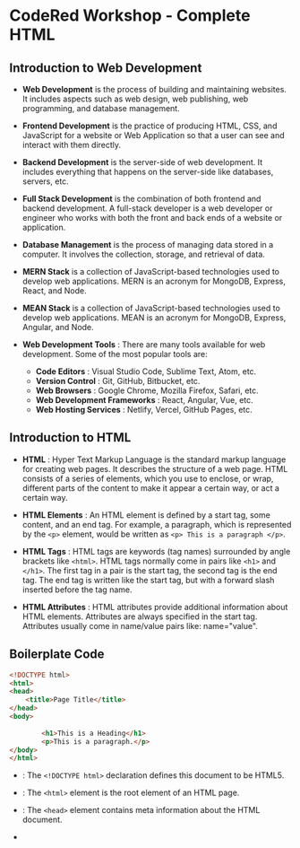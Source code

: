 # CodeRed Workshop - Complete HTML

## Introduction to Web Development
- **Web Development** is the process of building and maintaining websites. It includes aspects such as web design, web publishing, web programming, and database management.

- **Frontend Development** is the practice of producing HTML, CSS, and JavaScript for a website or Web Application so that a user can see and interact with them directly.

- **Backend Development** is the server-side of web development. It includes everything that happens on the server-side like databases, servers, etc.

- **Full Stack Development** is the combination of both frontend and backend development. A full-stack developer is a web developer or engineer who works with both the front and back ends of a website or application.

- **Database Management** is the process of managing data stored in a computer. It involves the collection, storage, and retrieval of data.

- **MERN Stack** is a collection of JavaScript-based technologies used to develop web applications. MERN is an acronym for MongoDB, Express, React, and Node.

- **MEAN Stack** is a collection of JavaScript-based technologies used to develop web applications. MEAN is an acronym for MongoDB, Express, Angular, and Node.

- **Web Development Tools** : There are many tools available for web development. Some of the most popular tools are:
  - **Code Editors** : Visual Studio Code, Sublime Text, Atom, etc.
  - **Version Control** : Git, GitHub, Bitbucket, etc.
  - **Web Browsers** : Google Chrome, Mozilla Firefox, Safari, etc.
  - **Web Development Frameworks** : React, Angular, Vue, etc.
  - **Web Hosting Services** : Netlify, Vercel, GitHub Pages, etc.


## Introduction to HTML

- **HTML** : Hyper Text Markup Language is the standard markup language for creating web pages. It describes the structure of a web page. HTML consists of a series of elements, which you use to enclose, or wrap, different parts of the content to make it appear a certain way, or act a certain way.

- **HTML Elements** : An HTML element is defined by a start tag, some content, and an end tag. For example, a paragraph, which is represented by the `<p>` element, would be written as `<p> This is a paragraph </p>`.

- **HTML Tags** : HTML tags are keywords (tag names) surrounded by angle brackets like `<html>`. HTML tags normally come in pairs like `<h1>` and `</h1>`. The first tag in a pair is the start tag, the second tag is the end tag. The end tag is written like the start tag, but with a forward slash inserted before the tag name.

- **HTML Attributes** : HTML attributes provide additional information about HTML elements. Attributes are always specified in the start tag. Attributes usually come in name/value pairs like: name="value".

## Boilerplate Code

```html
<!DOCTYPE html>
<html>
<head>
    <title>Page Title</title>
</head>
<body>
        
        <h1>This is a Heading</h1>
        <p>This is a paragraph.</p>
</body>
</html>
``` 

- **<!DOCTYPE html>** : The `<!DOCTYPE html>` declaration defines this document to be HTML5.

- **<html>** : The `<html>` element is the root element of an HTML page.

- **<head>** : The `<head>` element contains meta information about the HTML document.

- **<title>** : The `<title>` element specifies a title for the HTML document.

- **<body>** : The `<body>` element contains the visible page content.


- **HTML elements** are the building blocks of HTML pages. With HTML elements, you can define the structure of your content.

- **HTML Tags** : HTML tags are element names surrounded by angle brackets like `<html>`. HTML tags normally come in pairs like `<h1>` and `</h1>`. The first tag in a pair is the start tag, the second tag is the end tag. The end tag is written like the start tag, but with a forward slash inserted before the tag name.


## Basic HTML Tags

- **<h1> to <h6>** : The `<h1>` to `<h6>` elements define HTML headings.

- **<p>** : The `<p>` element defines a paragraph.

- **<a>** : The `<a>` element defines a hyperlink.

- **<img>** : The `<img>` element defines an image.


## Lists in HTML

- **Unordered List** : An unordered list starts with the `<ul>` tag. Each list item starts with the `<li>` tag.
```html
<ul>
  <li>Coffee</li>
  <li>Tea</li>
  <li>Milk</li>
</ul>
```

- **Ordered List** : An ordered list starts with the `<ol>` tag. Each list item starts with the `<li>` tag.
```html
<ol>
  <li>Coffee</li>
  <li>Tea</li>
  <li>Milk</li>
</ol>
```

## Typography in HTML

- **<b>** : The `<b>` element specifies bold text.

- **<strong>** : The `<strong>` element specifies important text.

- **<i>** : The `<i>` element specifies italic text.

- **<em>** : The `<em>` element specifies emphasized text.

- **<mark>** : The `<mark>` element defines marked or highlighted text.

- **<small>** : The `<small>` element defines smaller text.

- **<del>** : The `<del>` element defines deleted text.

- **<u>** : The `<u>` element defines underlined text.

## Inline V/s Block Elements

- **Inline Elements** : An inline element does not start on a new line and only takes up as much width as necessary. For example, `<span>`, `<a>`, `<img>`, `<strong>`, `<em>`, `<b>`, `<i>`, `<u>`, etc.

- **Block Elements** : A block-level element always starts on a new line and takes up the full width available. For example, `<div>`, `<h1>`, `<p>`, `<ul>`, `<ol>`, `<li>`, etc.

## Div and Span Elements

- **<div>** : The `<div>` element is a block-level container used to group HTML elements. It is often used to group elements for styling purposes (using CSS).

- **<span>** : The `<span>` element is an inline container used to mark up a part of a text, or a part of a document.

## Some More HTML Elements

- The `<hr>` element is used to separate content (or define a change) in an HTML page.

- The `<br>` element is used to insert a single line break.

- `<sub>` : The `<sub>` element defines subscripted text.

- `<sup>` : The `<sup>` element defines superscripted text.

## Semantic HTML

- **Semantic HTML** : Semantic HTML is the use of HTML markup to reinforce the semantics, or meaning, of the information in webpages rather than merely to define its presentation or look.

- **Benefits of Semantic HTML** : 
  - **Accessibility** : Semantic HTML helps screen readers and search engines to understand the content of a webpage.
  - **SEO** : Semantic HTML helps search engines to understand the content of a webpage.
  - **Readability** : Semantic HTML makes the code more readable and maintainable.

- **Examples of Semantic HTML** :
    - `<header>` : Defines a header for a document or a section.
    - `<nav>` : Defines navigation links.
    - `<main>` : Defines the main content of a document.
    - `<section>` : Defines a section in a document.
    - `<article>` : Defines an article in a document.
    - `<aside>` : Defines content aside from the content (like a sidebar).
    - `<footer>` : Defines a footer for a document or a section.